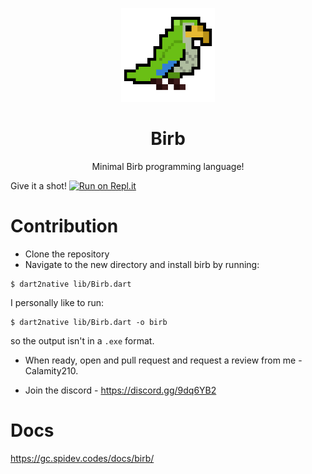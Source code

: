 <p align="center"><img src="logo.png" height="150px"></p>
<h1 align="center">Birb</h1>
<p align="center">Minimal Birb programming language!</p>

Give it a shot! [![Run on Repl.it](https://repl.it/badge/github/Calamity210/BirbLang)](https://repl.it/github/Calamity210/BirbLang)

# Contribution

- Clone the repository
- Navigate to the new directory and install birb by running:
```shell
$ dart2native lib/Birb.dart
```
I personally like to run:
```shell
$ dart2native lib/Birb.dart -o birb
```
so the output isn't in a `.exe` format.

- When ready, open and pull request and request a review from me - Calamity210.

- Join the discord - https://discord.gg/9dq6YB2

# Docs
https://gc.spidev.codes/docs/birb/
